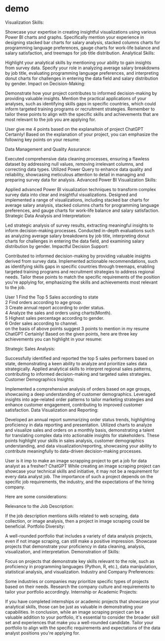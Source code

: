 # demo

Visualization Skills:

Showcase your expertise in creating insightful visualizations using various Power BI charts and graphs.
Specifically mention your experience in designing stacked bar charts for salary analysis, stacked columns charts for programming language preferences, gauge charts for work-life balance and salary satisfaction, and treemaps for job title distribution.
Analytical Skills:

Highlight your analytical skills by mentioning your ability to gain insights from survey data.
Specify your role in analyzing average salary breakdowns by job title, evaluating programming language preferences, and interpreting donut charts for challenges in entering the data field and salary distribution by gender.
Impact on Decision-Making:

Demonstrate how your project contributes to informed decision-making by providing valuable insights.
Mention the practical applications of your analyses, such as identifying skills gaps in specific countries, which could inform targeted training programs or recruitment strategies.
Remember to tailor these points to align with the specific skills and achievements that are most relevant to the job you are applying for.

User
give me 4 points based on the explanaitoin of project
ChatGPT
Certainly! Based on the explanation of your project, you can emphasize the following key points on your resume:

Data Management and Quality Assurance:

Executed comprehensive data cleaning processes, ensuring a flawless dataset by addressing null values, removing irrelevant columns, and correcting data types.
Utilized Power Query to enhance data quality and reliability, showcasing meticulous attention to detail in managing and preparing survey data for analysis.
Advanced Power BI Visualization Skills:

Applied advanced Power BI visualization techniques to transform complex survey data into clear and insightful visualizations.
Designed and implemented a range of visualizations, including stacked bar charts for average salary analysis, stacked columns charts for programming language preferences, and gauge charts for work-life balance and salary satisfaction.
Strategic Data Analysis and Interpretation:

Led strategic analysis of survey results, extracting meaningful insights to inform decision-making processes.
Conducted in-depth evaluations such as analyzing average salary breakdowns by job title, interpreting donut charts for challenges in entering the data field, and examining salary distribution by gender.
Impactful Decision Support:

Contributed to informed decision-making by providing valuable insights derived from survey data.
Implemented actionable recommendations, such as identifying skills gaps in specific countries through treemaps, enabling targeted training programs and recruitment strategies to address regional needs.
Tailor these points to match the specific requirements of the position you're applying for, emphasizing the skills and achievements most relevant to the job.

User
	1	Find the Top 5 Sales according to state								
	2	Find orders according to age group.								
	3	Create annual report according to order status.								
	4	Analyze the sales and orders using charts(Month).								
	5	Highest sales percentage according to gender.								
	6	Order sales according to channel.								
on the basis of above points suggest 3 points to mention in my resume
ChatGPT
Certainly! Based on the given points, here are three key achievements you can highlight in your resume:

Strategic Sales Analysis:

Successfully identified and reported the top 5 sales performers based on state, demonstrating a keen ability to analyze and prioritize sales data strategically.
Applied analytical skills to interpret regional sales patterns, contributing to informed decision-making and targeted sales strategies.
Customer Demographics Insights:

Implemented a comprehensive analysis of orders based on age groups, showcasing a deep understanding of customer demographics.
Leveraged insights into age-related order patterns to tailor marketing strategies and enhance customer engagement, contributing to improved customer satisfaction.
Data Visualization and Reporting:

Developed an annual report summarizing order status trends, highlighting proficiency in data reporting and presentation.
Utilized charts to analyze and visualize sales and orders on a monthly basis, demonstrating a talent for translating complex data into actionable insights for stakeholders.
These points highlight your skills in sales analysis, customer demographics understanding, and data visualization/reporting, showcasing your ability to contribute meaningfully to data-driven decision-making processes.

User
is it imp to make an image scrapping project to get a job for data analyst as a fresher?
ChatGPT
While creating an image scraping project can showcase your technical skills and initiative, it may not be a requirement for every data analyst job. The importance of such a project depends on the specific job requirements, the industry, and the expectations of the hiring company.

Here are some considerations:

Relevance to the Job Description:

If the job description mentions skills related to web scraping, data collection, or image analysis, then a project in image scraping could be beneficial.
Portfolio Diversity:

A well-rounded portfolio that includes a variety of data analysis projects, even if not image scraping, can still make a positive impression. Showcase projects that demonstrate your proficiency in data cleaning, analysis, visualization, and interpretation.
Demonstration of Skills:

Focus on projects that demonstrate key skills relevant to the role, such as proficiency in programming languages (Python, R, etc.), data manipulation, statistical analysis, and visualization.
Industry and Company Preferences:

Some industries or companies may prioritize specific types of projects based on their needs. Research the company culture and requirements to tailor your portfolio accordingly.
Internship or Academic Projects:

If you have completed internships or academic projects that showcase your analytical skills, those can be just as valuable in demonstrating your capabilities.
In conclusion, while an image scraping project can be a valuable addition to your portfolio, it's essential to consider the broader skill set and experiences that make you a well-rounded candidate. Tailor your portfolio to align with the specific requirements and expectations of the data analyst positions you're applying for.






